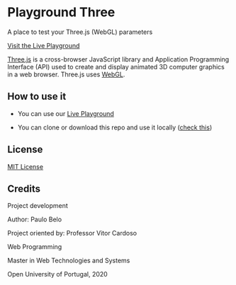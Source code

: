# Playground Three
A place to test your Three.js (WebGL) parameters


[Visit the Live Playground](https://pjbelo.github.io/playground-three/)


[Three.js](https://threejs.org/) is a cross-browser JavaScript library and Application Programming Interface (API) used to create and display animated 3D computer graphics in a web browser. Three.js uses [WebGL](https://developer.mozilla.org/en-US/docs/Web/API/WebGL_API).


## How to use it

- You can use our [Live Playground](https://pjbelo.github.io/playground-three/)

- You can clone or download this repo and use it locally ([check this](https://threejs.org/docs/index.html#manual/en/introduction/How-to-run-things-locally))


## License

[MIT License](https://github.com/pjbelo/playground-three/blob/master/LICENSE)

## Credits

Project development

Author: Paulo Belo

Project oriented by: Professor Vitor Cardoso

Web Programming 

Master in Web Technologies and Systems 

Open University of Portugal, 2020
